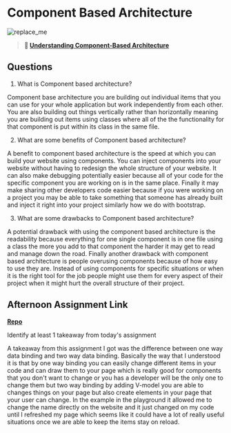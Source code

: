 # Component Based Architecture

![replace_me](https://codeworks.blob.core.windows.net/public/assets/img/illustrations/placeholder.svg)

> **📖 [Understanding Component-Based Architecture](https://codeworksacademy.com/fs-student-guide/resources/wk6/01-Component-Based-Architecture)**

## Questions

1. What is Component based architecture?

Component base architecture you are building out individual items that you can use for your whole application but work independently from each other. You are also building out things vertically rather than horizontally meaning you are building out items using classes where all of the the functionality for that component is put within its class in the same file.

2. What are some benefits of Component based architecture?

A benefit to component based architecture is the speed at which you can build your website using components. You can inject components into your website without having to redesign the whole structure of your website. It can also make debugging potentially easier because all of your code for the specific component you are working on is in the same place. Finally it may make sharing other developers code easier because if you were working on a project you may be able to take something that someone has already built and inject it right into your project similarly how we do with bootstrap.

3. What are some drawbacks to Component based architecture?

A potential drawback with using the component based architecture is the readability because everything for one single component is in one file using a class the more you add to that component the harder it may get to read and manage down the road. Finally another drawback with component based architecture is people overusing components because of how easy to use they are. Instead of using components for specific situations or when it is the right tool for the job people might use them for every aspect of their project when it might hurt the overall structure of their project.

## Afternoon Assignment Link

**[Repo](https://github.com/TylerRice27/vue-playground)**

Identify at least 1 takeaway from today's assignment

A takeaway from this assignment I got was the difference between one way data binding and two way data binding. Basically the way that I understood it is that by one way binding you can easily change different items in your code and can draw them to your page which is really good for components that you don't want to change or you has a developer will be the only one to change them but two way binding by adding V-model you are able to changes things on your page but also create elements in your page that your user can change. In the example in the playground it allowed me to change the name directly on the website and it just changed on my code until I refreshed my page which seems like it could have a lot of really useful situations once we are able to keep the items stay on reload. 